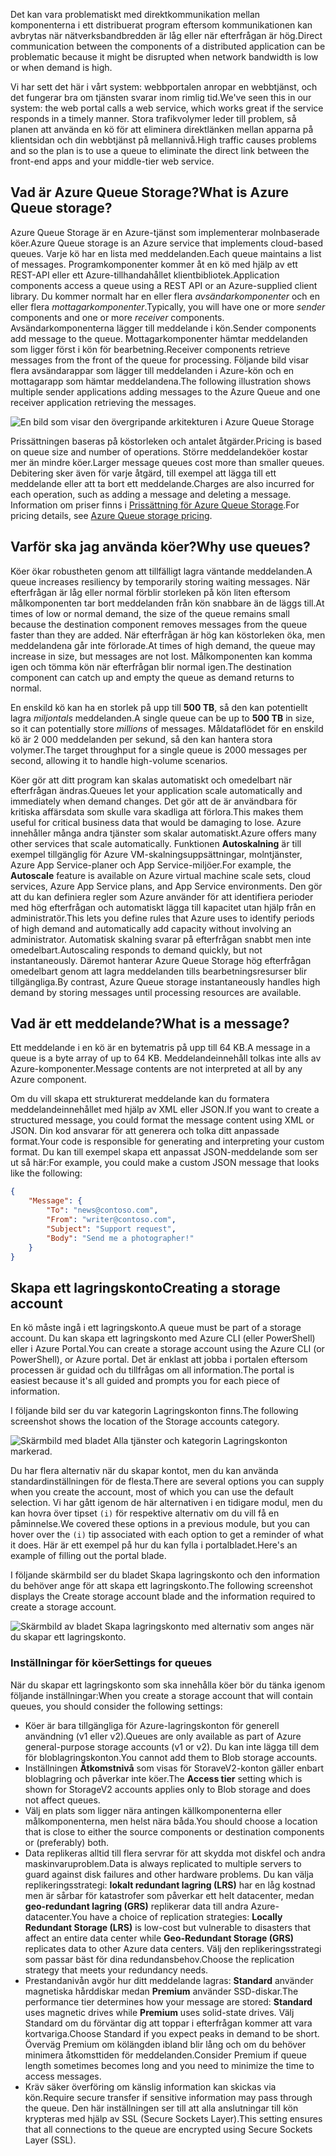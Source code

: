 <span data-ttu-id="bff41-101">Det kan vara problematiskt med direktkommunikation mellan komponenterna i ett distribuerat program eftersom kommunikationen kan avbrytas när nätverksbandbredden är låg eller när efterfrågan är hög.</span><span class="sxs-lookup"><span data-stu-id="bff41-101">Direct communication between the components of a distributed application can be problematic because it might be disrupted when network bandwidth is low or when demand is high.</span></span>

<span data-ttu-id="bff41-102">Vi har sett det här i vårt system: webbportalen anropar en webbtjänst, och det fungerar bra om tjänsten svarar inom rimlig tid.</span><span class="sxs-lookup"><span data-stu-id="bff41-102">We've seen this in our system: the web portal calls a web service, which works great if the service responds in a timely manner.</span></span> <span data-ttu-id="bff41-103">Stora trafikvolymer leder till problem, så planen att använda en kö för att eliminera direktlänken mellan apparna på klientsidan och din webbtjänst på mellannivå.</span><span class="sxs-lookup"><span data-stu-id="bff41-103">High traffic causes problems and so the plan is to use a queue to eliminate the direct link between the front-end apps and your middle-tier web service.</span></span>

## <a name="what-is-azure-queue-storage"></a><span data-ttu-id="bff41-104">Vad är Azure Queue Storage?</span><span class="sxs-lookup"><span data-stu-id="bff41-104">What is Azure Queue storage?</span></span>

<span data-ttu-id="bff41-105">Azure Queue Storage är en Azure-tjänst som implementerar molnbaserade köer.</span><span class="sxs-lookup"><span data-stu-id="bff41-105">Azure Queue storage is an Azure service that implements cloud-based queues.</span></span> <span data-ttu-id="bff41-106">Varje kö har en lista med meddelanden.</span><span class="sxs-lookup"><span data-stu-id="bff41-106">Each queue maintains a list of messages.</span></span> <span data-ttu-id="bff41-107">Programkomponenter kommer åt en kö med hjälp av ett REST-API eller ett Azure-tillhandahållet klientbibliotek.</span><span class="sxs-lookup"><span data-stu-id="bff41-107">Application components access a queue using a REST API or an Azure-supplied client library.</span></span> <span data-ttu-id="bff41-108">Du kommer normalt har en eller flera _avsändarkomponenter_ och en eller flera _mottagarkomponenter_.</span><span class="sxs-lookup"><span data-stu-id="bff41-108">Typically, you will have one or more _sender_ components and one or more _receiver_ components.</span></span> <span data-ttu-id="bff41-109">Avsändarkomponenterna lägger till meddelande i kön.</span><span class="sxs-lookup"><span data-stu-id="bff41-109">Sender components add message to the queue.</span></span> <span data-ttu-id="bff41-110">Mottagarkomponenter hämtar meddelanden som ligger först i kön för bearbetning.</span><span class="sxs-lookup"><span data-stu-id="bff41-110">Receiver components retrieve messages from the front of the queue for processing.</span></span> <span data-ttu-id="bff41-111">Följande bild visar flera avsändarappar som lägger till meddelanden i Azure-kön och en mottagarapp som hämtar meddelandena.</span><span class="sxs-lookup"><span data-stu-id="bff41-111">The following illustration shows multiple sender applications adding messages to the Azure Queue and one receiver application retrieving the messages.</span></span>

![En bild som visar den övergripande arkitekturen i Azure Queue Storage](../media/2-queue-overview.png)

<span data-ttu-id="bff41-113">Prissättningen baseras på köstorleken och antalet åtgärder.</span><span class="sxs-lookup"><span data-stu-id="bff41-113">Pricing is based on queue size and number of operations.</span></span> <span data-ttu-id="bff41-114">Större meddelandeköer kostar mer än mindre köer.</span><span class="sxs-lookup"><span data-stu-id="bff41-114">Larger message queues cost more than smaller queues.</span></span> <span data-ttu-id="bff41-115">Debitering sker även för varje åtgärd, till exempel att lägga till ett meddelande eller att ta bort ett meddelande.</span><span class="sxs-lookup"><span data-stu-id="bff41-115">Charges are also incurred for each operation, such as adding a message and deleting a message.</span></span> <span data-ttu-id="bff41-116">Information om priser finns i [Prissättning för Azure Queue Storage](https://azure.microsoft.com/pricing/details/storage/queues/).</span><span class="sxs-lookup"><span data-stu-id="bff41-116">For pricing details, see [Azure Queue storage pricing](https://azure.microsoft.com/pricing/details/storage/queues/).</span></span>

## <a name="why-use-queues"></a><span data-ttu-id="bff41-117">Varför ska jag använda köer?</span><span class="sxs-lookup"><span data-stu-id="bff41-117">Why use queues?</span></span>

<span data-ttu-id="bff41-118">Köer ökar robustheten genom att tillfälligt lagra väntande meddelanden.</span><span class="sxs-lookup"><span data-stu-id="bff41-118">A queue increases resiliency by temporarily storing waiting messages.</span></span> <span data-ttu-id="bff41-119">När efterfrågan är låg eller normal förblir storleken på kön liten eftersom målkomponenten tar bort meddelanden från kön snabbare än de läggs till.</span><span class="sxs-lookup"><span data-stu-id="bff41-119">At times of low or normal demand, the size of the queue remains small because the destination component removes messages from the queue faster than they are added.</span></span> <span data-ttu-id="bff41-120">När efterfrågan är hög kan köstorleken öka, men meddelandena går inte förlorade.</span><span class="sxs-lookup"><span data-stu-id="bff41-120">At times of high demand, the queue may increase in size, but messages are not lost.</span></span> <span data-ttu-id="bff41-121">Målkomponenten kan komma igen och tömma kön när efterfrågan blir normal igen.</span><span class="sxs-lookup"><span data-stu-id="bff41-121">The destination component can catch up and empty the queue as demand returns to normal.</span></span>

<span data-ttu-id="bff41-122">En enskild kö kan ha en storlek på upp till **500 TB**, så den kan potentiellt lagra _miljontals_ meddelanden.</span><span class="sxs-lookup"><span data-stu-id="bff41-122">A single queue can be up to **500 TB** in size, so it can potentially store _millions_ of messages.</span></span> <span data-ttu-id="bff41-123">Måldataflödet för en enskild kö är 2 000 meddelanden per sekund, så den kan hantera stora volymer.</span><span class="sxs-lookup"><span data-stu-id="bff41-123">The target throughput for a single queue is 2000 messages per second, allowing it to handle high-volume scenarios.</span></span>

<span data-ttu-id="bff41-124">Köer gör att ditt program kan skalas automatiskt och omedelbart när efterfrågan ändras.</span><span class="sxs-lookup"><span data-stu-id="bff41-124">Queues let your application scale automatically and immediately when demand changes.</span></span> <span data-ttu-id="bff41-125">Det gör att de är användbara för kritiska affärsdata som skulle vara skadliga att förlora.</span><span class="sxs-lookup"><span data-stu-id="bff41-125">This makes them useful for critical business data that would be damaging to lose.</span></span> <span data-ttu-id="bff41-126">Azure innehåller många andra tjänster som skalar automatiskt.</span><span class="sxs-lookup"><span data-stu-id="bff41-126">Azure offers many other services that scale automatically.</span></span> <span data-ttu-id="bff41-127">Funktionen **Autoskalning** är till exempel tillgänglig för Azure VM-skalningsuppsättningar, molntjänster, Azure App Service-planer och App Service-miljöer.</span><span class="sxs-lookup"><span data-stu-id="bff41-127">For example, the **Autoscale** feature is available on Azure virtual machine scale sets, cloud services, Azure App Service plans, and App Service environments.</span></span> <span data-ttu-id="bff41-128">Den gör att du kan definiera regler som Azure använder för att identifiera perioder med hög efterfrågan och automatiskt lägga till kapacitet utan hjälp från en administratör.</span><span class="sxs-lookup"><span data-stu-id="bff41-128">This lets you define rules that Azure uses to identify periods of high demand and automatically add capacity without involving an administrator.</span></span> <span data-ttu-id="bff41-129">Automatisk skalning svarar på efterfrågan snabbt men inte omedelbart.</span><span class="sxs-lookup"><span data-stu-id="bff41-129">Autoscaling responds to demand quickly, but not instantaneously.</span></span> <span data-ttu-id="bff41-130">Däremot hanterar Azure Queue Storage hög efterfrågan omedelbart genom att lagra meddelanden tills bearbetningsresurser blir tillgängliga.</span><span class="sxs-lookup"><span data-stu-id="bff41-130">By contrast, Azure Queue storage instantaneously handles high demand by storing messages until processing resources are available.</span></span>

## <a name="what-is-a-message"></a><span data-ttu-id="bff41-131">Vad är ett meddelande?</span><span class="sxs-lookup"><span data-stu-id="bff41-131">What is a message?</span></span>

<span data-ttu-id="bff41-132">Ett meddelande i en kö är en bytematris på upp till 64 KB.</span><span class="sxs-lookup"><span data-stu-id="bff41-132">A message in a queue is a byte array of up to 64 KB.</span></span> <span data-ttu-id="bff41-133">Meddelandeinnehåll tolkas inte alls av Azure-komponenter.</span><span class="sxs-lookup"><span data-stu-id="bff41-133">Message contents are not interpreted at all by any Azure component.</span></span>

<span data-ttu-id="bff41-134">Om du vill skapa ett strukturerat meddelande kan du formatera meddelandeinnehållet med hjälp av XML eller JSON.</span><span class="sxs-lookup"><span data-stu-id="bff41-134">If you want to create a structured message, you could format the message content using XML or JSON.</span></span> <span data-ttu-id="bff41-135">Din kod ansvarar för att generera och tolka ditt anpassade format.</span><span class="sxs-lookup"><span data-stu-id="bff41-135">Your code is responsible for generating and interpreting your custom format.</span></span> <span data-ttu-id="bff41-136">Du kan till exempel skapa ett anpassat JSON-meddelande som ser ut så här:</span><span class="sxs-lookup"><span data-stu-id="bff41-136">For example, you could make a custom JSON message that looks like the following:</span></span>

```json
{
    "Message": {
        "To": "news@contoso.com",
        "From": "writer@contoso.com",
        "Subject": "Support request",
        "Body": "Send me a photographer!"
    }
}
```

## <a name="creating-a-storage-account"></a><span data-ttu-id="bff41-137">Skapa ett lagringskonto</span><span class="sxs-lookup"><span data-stu-id="bff41-137">Creating a storage account</span></span>

<span data-ttu-id="bff41-138">En kö måste ingå i ett lagringskonto.</span><span class="sxs-lookup"><span data-stu-id="bff41-138">A queue must be part of a storage account.</span></span> <span data-ttu-id="bff41-139">Du kan skapa ett lagringskonto med Azure CLI (eller PowerShell) eller i Azure Portal.</span><span class="sxs-lookup"><span data-stu-id="bff41-139">You can create a storage account using the Azure CLI (or PowerShell), or Azure portal.</span></span> <span data-ttu-id="bff41-140">Det är enklast att jobba i portalen eftersom processen är guidad och du tillfrågas om all information.</span><span class="sxs-lookup"><span data-stu-id="bff41-140">The portal is easiest because it's all guided and prompts you for each piece of information.</span></span> 

<span data-ttu-id="bff41-141">I följande bild ser du var kategorin Lagringskonton finns.</span><span class="sxs-lookup"><span data-stu-id="bff41-141">The following screenshot shows the location of the Storage accounts category.</span></span>

![Skärmbild med bladet Alla tjänster och kategorin Lagringskonton markerad.](../media/2-create-storage-account-1.png)

<span data-ttu-id="bff41-143">Du har flera alternativ när du skapar kontot, men du kan använda standardinställningen för de flesta.</span><span class="sxs-lookup"><span data-stu-id="bff41-143">There are several options you can supply when you create the account, most of which you can use the default selection.</span></span> <span data-ttu-id="bff41-144">Vi har gått igenom de här alternativen i en tidigare modul, men du kan hovra över tipset `(i)` för respektive alternativ om du vill få en påminnelse.</span><span class="sxs-lookup"><span data-stu-id="bff41-144">We covered these options in a previous module, but you can hover over the `(i)` tip associated with each option to get a reminder of what it does.</span></span> <span data-ttu-id="bff41-145">Här är ett exempel på hur du kan fylla i portalbladet.</span><span class="sxs-lookup"><span data-stu-id="bff41-145">Here's an example of filling out the portal blade.</span></span>

<span data-ttu-id="bff41-146">I följande skärmbild ser du bladet Skapa lagringskonto och den information du behöver ange för att skapa ett lagringskonto.</span><span class="sxs-lookup"><span data-stu-id="bff41-146">The following screenshot displays the Create storage account blade and the information required to create a storage account.</span></span>

![Skärmbild av bladet Skapa lagringskonto med alternativ som anges när du skapar ett lagringskonto.](../media/2-create-storage-account-2.png)

### <a name="settings-for-queues"></a><span data-ttu-id="bff41-148">Inställningar för köer</span><span class="sxs-lookup"><span data-stu-id="bff41-148">Settings for queues</span></span>
<span data-ttu-id="bff41-149">När du skapar ett lagringskonto som ska innehålla köer bör du tänka igenom följande inställningar:</span><span class="sxs-lookup"><span data-stu-id="bff41-149">When you create a storage account that will contain queues, you should consider the following settings:</span></span>

- <span data-ttu-id="bff41-150">Köer är bara tillgängliga för Azure-lagringskonton för generell användning (v1 eller v2).</span><span class="sxs-lookup"><span data-stu-id="bff41-150">Queues are only available as part of Azure general-purpose storage accounts (v1 or v2).</span></span> <span data-ttu-id="bff41-151">Du kan inte lägga till dem för bloblagringskonton.</span><span class="sxs-lookup"><span data-stu-id="bff41-151">You cannot add them to Blob storage accounts.</span></span>
- <span data-ttu-id="bff41-152">Inställningen **Åtkomstnivå** som visas för StoraveV2-konton gäller enbart bloblagring och påverkar inte köer.</span><span class="sxs-lookup"><span data-stu-id="bff41-152">The **Access tier** setting which is shown for StorageV2 accounts applies only to Blob storage and does not affect queues.</span></span>
- <span data-ttu-id="bff41-153">Välj en plats som ligger nära antingen källkomponenterna eller målkomponenterna, men helst nära båda.</span><span class="sxs-lookup"><span data-stu-id="bff41-153">You should choose a location that is close to either the source components or destination components or (preferably) both.</span></span>
- <span data-ttu-id="bff41-154">Data replikeras alltid till flera servrar för att skydda mot diskfel och andra maskinvaruproblem.</span><span class="sxs-lookup"><span data-stu-id="bff41-154">Data is always replicated to multiple servers to guard against disk failures and other hardware problems.</span></span> <span data-ttu-id="bff41-155">Du kan välja replikeringsstrategi: **lokalt redundant lagring (LRS)** har en låg kostnad men är sårbar för katastrofer som påverkar ett helt datacenter, medan **geo-redundant lagring (GRS)** replikerar data till andra Azure-datacenter.</span><span class="sxs-lookup"><span data-stu-id="bff41-155">You have a choice of replication strategies: **Locally Redundant Storage (LRS)** is low-cost but vulnerable to disasters that affect an entire data center while **Geo-Redundant Storage (GRS)** replicates data to other Azure data centers.</span></span> <span data-ttu-id="bff41-156">Välj den replikeringsstrategi som passar bäst för dina redundansbehov.</span><span class="sxs-lookup"><span data-stu-id="bff41-156">Choose the replication strategy that meets your redundancy needs.</span></span>
- <span data-ttu-id="bff41-157">Prestandanivån avgör hur ditt meddelande lagras: **Standard** använder magnetiska hårddiskar medan **Premium** använder SSD-diskar.</span><span class="sxs-lookup"><span data-stu-id="bff41-157">The performance tier determines how your message are stored: **Standard** uses magnetic drives while **Premium** uses solid-state drives.</span></span> <span data-ttu-id="bff41-158">Välj Standard om du förväntar dig att toppar i efterfrågan kommer att vara kortvariga.</span><span class="sxs-lookup"><span data-stu-id="bff41-158">Choose Standard if you expect peaks in demand to be short.</span></span> <span data-ttu-id="bff41-159">Överväg Premium om kölängden ibland blir lång och om du behöver minimera åtkomsttiden för meddelanden.</span><span class="sxs-lookup"><span data-stu-id="bff41-159">Consider Premium if queue length sometimes becomes long and you need to minimize the time to access messages.</span></span>
- <span data-ttu-id="bff41-160">Kräv säker överföring om känslig information kan skickas via kön.</span><span class="sxs-lookup"><span data-stu-id="bff41-160">Require secure transfer if sensitive information may pass through the queue.</span></span> <span data-ttu-id="bff41-161">Den här inställningen ser till att alla anslutningar till kön krypteras med hjälp av SSL (Secure Sockets Layer).</span><span class="sxs-lookup"><span data-stu-id="bff41-161">This setting ensures that all connections to the queue are encrypted using Secure Sockets Layer (SSL).</span></span>